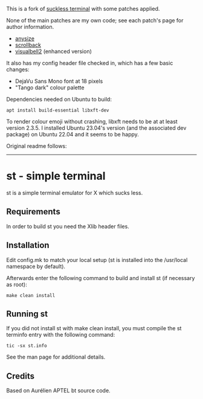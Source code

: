 This is a fork of [suckless terminal](https://st.suckless.org/) with some patches applied.

None of the main patches are my own code;
see each patch's page for author information.

- [anysize](https://st.suckless.org/patches/anysize/)
- [scrollback](https://st.suckless.org/patches/scrollback/)
- [visualbell2](https://st.suckless.org/patches/visualbell2/) (enhanced version)

It also has my config header file checked in, which has a few basic changes:

- DejaVu Sans Mono font at 18 pixels
- "Tango dark" colour palette

Dependencies needed on Ubuntu to build:

    apt install build-essential libxft-dev

To render colour emoji without crashing,
libxft needs to be at at least version 2.3.5.
I installed Ubuntu 23.04's version (and the associated dev package)
on Ubuntu 22.04 and it seems to be happy.

Original readme follows:

---

st - simple terminal
====================
st is a simple terminal emulator for X which sucks less.


Requirements
------------
In order to build st you need the Xlib header files.


Installation
------------
Edit config.mk to match your local setup (st is installed into
the /usr/local namespace by default).

Afterwards enter the following command to build and install st (if
necessary as root):

    make clean install


Running st
----------
If you did not install st with make clean install, you must compile
the st terminfo entry with the following command:

    tic -sx st.info

See the man page for additional details.

Credits
-------
Based on Aurélien APTEL <aurelien dot aptel at gmail dot com> bt source code.

